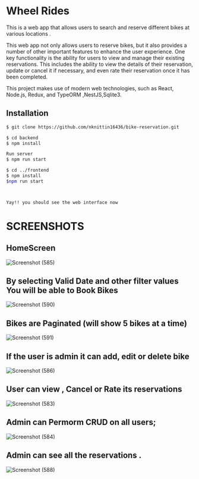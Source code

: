 
# Wheel Rides

This is a web app that allows users to search and reserve different bikes at various locations .

This web app not only allows users to reserve bikes, but it also provides a number of other important features to enhance the user experience. One key functionality is the ability for users to view and manage their existing reservations. This includes the ability to view the details of their reservation, update or cancel it if necessary, and even rate their reservation once it has been completed.

This project makes use of modern web technologies, such as React, Node.js, Redux, and TypeORM ,NestJS,Sqlite3.



## Installation

```bash
$ git clone https://github.com/nknittin16436/bike-reservation.git

$ cd backend 
$ npm install

Run server 
$ npm run start

$ cd ../frontend
$ npm install
$npm run start



Yay!! you should see the web interface now 
```

# SCREENSHOTS


## HomeScreen

![Screenshot (585)](https://user-images.githubusercontent.com/84726597/216817640-7f1d79bb-4c4e-4998-a6f9-7880652f93f5.png)

## By selecting Valid Date and other filter values You will be able to Book Bikes

![Screenshot (590)](https://user-images.githubusercontent.com/84726597/222880788-b1d55756-d18c-41e1-852c-4746ff409e3c.png)

## Bikes are Paginated (will show 5 bikes at a time)
![Screenshot (591)](https://user-images.githubusercontent.com/84726597/216818149-f520ff18-5d82-4544-a0cb-eb572a50fa1f.png)


## If the user is admin it can add, edit or delete bike
![Screenshot (586)](https://user-images.githubusercontent.com/84726597/222880783-8da2e2e7-6ee1-4f71-a087-b415b6773a89.png)

## User can view , Cancel or Rate its reservations
![Screenshot (583)](https://user-images.githubusercontent.com/84726597/222880786-e4cbdcba-b941-4857-a8f9-7882ca18923d.png)


## Admin can Permorm CRUD on all users;
![Screenshot (584)](https://user-images.githubusercontent.com/84726597/222880787-67bc79b1-c2f8-4f00-9a92-9874cd484c1d.png)

## Admin can see all the reservations .
![Screenshot (588)](https://user-images.githubusercontent.com/84726597/216817643-a0a4ca78-59c6-4ad8-ac94-b4bc56fc2979.png)






